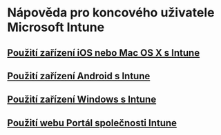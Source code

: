 # Nápověda pro koncového uživatele Microsoft Intune
## [Použití zařízení iOS nebo Mac OS X s Intune](using-your-ios-or-mac-os-x-device-with-intune.md)
## [Použití zařízení Android s Intune](using-your-android-device-with-intune.md)
## [Použití zařízení Windows s Intune](using-your-windows-device-with-intune.md)
## [Použití webu Portál společnosti Intune](using-the-intune-company-portal-website.md)


<!--HONumber=Nov16_HO4-->


